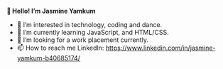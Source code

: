 **👋 Hello! I’m Jasmine Yamkum**

- 👀 I’m interested in technology, coding and dance.
- 🌱 I’m currently learning JavaScript, and HTML/CSS. 
- 💞️ I’m looking for a work placement currently.
- 📫 How to reach me LinkedIn: https://www.linkedin.com/in/jasmine-yamkum-b40685174/

<!---
yamkum236/yamkum236 is a ✨ special ✨ repository because its `README.md` (this file) appears on your GitHub profile.
You can click the Preview link to take a look at your changes.
--->
